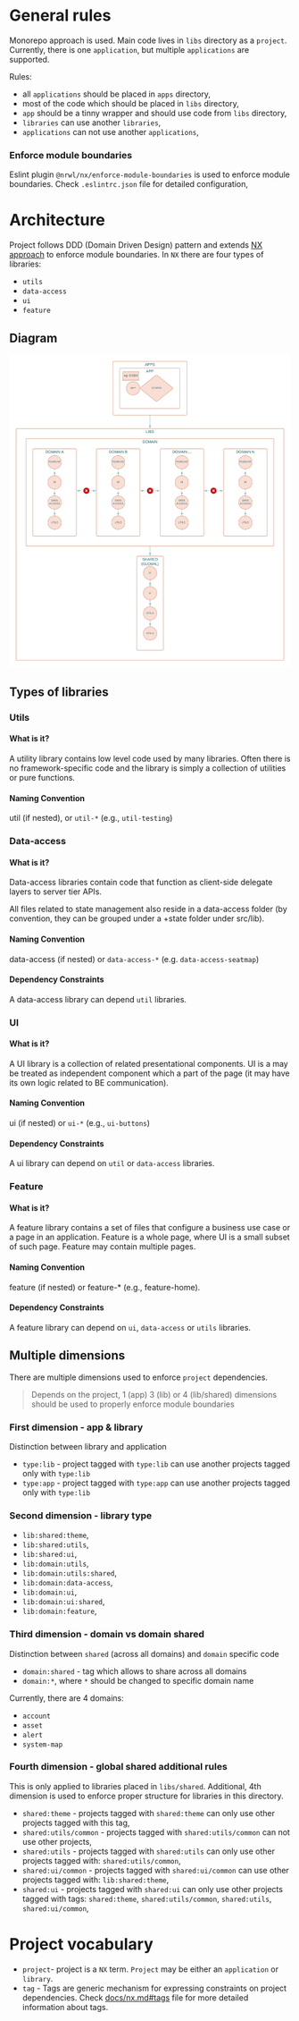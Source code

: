 # General rules

Monorepo approach is used. Main code lives in `libs` directory as a `project`.
Currently, there is one `application`, but multiple `applications` are supported.

Rules:

- all `applications` should be placed in `apps` directory,
- most of the code which should be placed in `libs` directory,
- `app` should be a tinny wrapper and should use code from `libs` directory,
- `libraries` can use another `libraries`,
- `applications` can not use another `applications`,

### Enforce module boundaries

Eslint plugin `@nrwl/nx/enforce-module-boundaries` is used to enforce module boundaries.
Check `.eslintrc.json` file for detailed configuration,

# Architecture

Project follows DDD (Domain Driven Design) pattern and extends [NX approach](https://nx.dev/more-concepts/library-types) to enforce module boundaries.
In `NX` there are four types of libraries:

- `utils`
- `data-access`
- `ui`
- `feature`

## Diagram

![architecture diagram](./schemas/architecture-diagram.png)

## Types of libraries

### Utils

#### What is it?

A utility library contains low level code used by many libraries. Often there is no framework-specific code and the library is simply a collection of utilities or pure functions.

#### Naming Convention

util (if nested), or `util-*` (e.g., `util-testing`)

### Data-access

#### What is it?

Data-access libraries contain code that function as client-side delegate layers to server tier APIs.

All files related to state management also reside in a data-access folder (by convention, they can be grouped under a +state folder under src/lib).

#### Naming Convention

data-access (if nested) or `data-access-*` (e.g. `data-access-seatmap`)

#### Dependency Constraints

A data-access library can depend `util` libraries.

### UI

#### What is it?

A UI library is a collection of related presentational components.
UI is a may be treated as independent component which a part of the page (it may have its own logic related to BE communication).

#### Naming Convention

ui (if nested) or `ui-*` (e.g., `ui-buttons`)

#### Dependency Constraints

A ui library can depend on `util` or `data-access` libraries.

### Feature

#### What is it?

A feature library contains a set of files that configure a business use case or a page in an application.
Feature is a whole page, where UI is a small subset of such page. Feature may contain multiple pages.

#### Naming Convention

feature (if nested) or feature-\* (e.g., feature-home).

#### Dependency Constraints

A feature library can depend on `ui`, `data-access` or `utils` libraries.

## Multiple dimensions

There are multiple dimensions used to enforce `project` dependencies.

> Depends on the project, 1 (app) 3 (lib) or 4 (lib/shared) dimensions should be used to properly enforce module boundaries

### First dimension - app & library

Distinction between library and application

- `type:lib` - project tagged with `type:lib` can use another projects tagged only with `type:lib`
- `type:app` - project tagged with `type:app` can use another projects tagged only with `type:lib`

### Second dimension - library type

- `lib:shared:theme`,
- `lib:shared:utils`,
- `lib:shared:ui`,
- `lib:domain:utils`,
- `lib:domain:utils:shared`,
- `lib:domain:data-access`,
- `lib:domain:ui`,
- `lib:domain:ui:shared`,
- `lib:domain:feature`,

### Third dimension - domain vs domain shared

Distinction between `shared` (across all domains) and `domain` specific code

- `domain:shared` - tag which allows to share across all domains
- `domain:*`, where `*` should be changed to specific domain name

Currently, there are 4 domains:

- `account`
- `asset`
- `alert`
- `system-map`

### Fourth dimension - global shared additional rules

This is only applied to libraries placed in `libs/shared`.
Additional, 4th dimension is used to enforce proper structure for libraries in this directory.

- `shared:theme` - projects tagged with `shared:theme` can only use other projects tagged with this tag,
- `shared:utils/common` - projects tagged with `shared:utils/common` can not use other projects,
- `shared:utils` - projects tagged with `shared:utils` can only use other projects tagged with: `shared:utils/common`,
- `shared:ui/common` - projects tagged with `shared:ui/common` can use other projects tagged with: `lib:shared:theme`,
- `shared:ui` - projects tagged with `shared:ui` can only use other projects tagged with tags: `shared:theme`, `shared:utils/common`, `shared:utils`, `shared:ui/common`,

# Project vocabulary

- `project`- project is a `NX` term. `Project` may be either an `application` or `library`.
- `tag` - Tags are generic mechanism for expressing constraints on project dependencies. Check [docs/nx.md#tags](./docs/tags.md#tags) file for more detailed information about tags.
